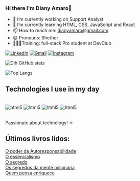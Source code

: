 ### Hi there I'm Diany Amaro👋

- 🔭 I’m currently working on Support Analyst
- 🌱 I’m currently learning HTML, CSS, JavaScript and React
- 📫 How to reach me: dianyamaro@gmail.com
- 😄 Pronouns: She/her
- 👩🏻‍🎓Training: full-stack Pro student at DevClub

[![LinkedIn](https://img.shields.io/badge/LinkedIn-0077B5?style=for-the-badge&logo=linkedin&logoColor=white)](https://www.linkedin.com/in/diany-oliver-21928917a/) [![Gmail](https://img.shields.io/badge/Gmail-D14836?style=for-the-badge&logo=gmail&logoColor=white)](https://mail.google.com/mail/u/1/#inbox?compose=DXDwSWxCknTSmQmXGPDPjStbhxRXGFPzGbzCbRxJKmwdGSltbDZPnlGRjBMQzJhMkktcgkSJGfTzxVJgMctkkVPqjgkhPcljCMDxDhsXLZtKDpHJxsptTKNV)  [![Instagram](https://img.shields.io/badge/Instagram-E4405F?style=for-the-badge&logo=instagram&logoColor=white)](https://www.instagram.com/diih_oliver13/)						
						
![Dih GitHub stats](https://github-readme-stats.vercel.app/api?username=anuraghazra&show_icons=true&theme=transparent)

![Top Langs](https://github-readme-stats.vercel.app/api/top-langs/?username=Diholiver&layout=compact)

## Technologies I use in my day
						
<div style="display=inline_block"><br/>
<img align="center" alt="html5" src="https://img.shields.io/badge/HTML5-E34F26?style=for-the-badge&logo=html5&logoColor=white"/> <img align="center" alt="html5" src="https://img.shields.io/badge/CSS3-1572B6?style=for-the-badge&logo=css3&logoColor=white"/> <img align="center" alt="html5" src="https://img.shields.io/badge/JavaScript-F7DF1E?style=for-the-badge&logo=javascript&logoColor=black"/> <img align="center" alt="html5" src="https://img.shields.io/badge/React-20232A?style=for-the-badge&logo=react&logoColor=61DAFB"/>
</div></br>

Passionate about technology! ⚛️
## Últimos livros lidos:
[O poder da Autoresponsabilidade](https://www.baixaki.com.br/android/download/o-poder-da-autorresponsabilidade.htm) </br> [O essencialismo](https://livrogratuitosja.com/wp-content/uploads/2021/03/Essencialismo-by-Greg-McKeown-z-lib.org_.epub_.pdf)</br>  [O segredo](https://www.youtube.com/watch?v=fcWV0XKrydY)</br> [Os segredos da mente milionária](https://www.youtube.com/watch?v=lfo3aZ9Fz0A)</br> [Quem pensa enriquece](https://www.youtube.com/watch?v=swpDlY0UUjY)



